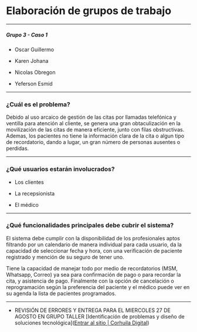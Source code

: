 # Elaboración de grupos de trabajo

---

##### Grupo 3 - Caso 1

- Oscar Guillermo

- Karen Johana

- Nicolas Obregon

- Yeferson Esmid

---

### ¿Cuál es el problema?

Debido al uso arcaico de gestión de las citas por llamadas telefónica y ventilla para atención al cliente, se genera una gran obtaculización en la movilización de las citas de manera eficiente, junto con filas obstructivas. Ademas, los pacientes no tiene la información clara de la cita o algun tipo de recordatorio, dando a lugar, un gran número de personas ausentes o perdidas. 

---

### ¿Qué usuarios estarán involucrados?

- Los clientes

- La recepsionista

- El médico

---

### ¿Qué funcionalidades principales debe cubrir el sistema?

El sistema debe cumplir con la disponibilidad de los profesionales aptos filtrando por un calendario de manera individual para cada usuario, da la capacidad de seleccionar fecha y hora, con una verificación de paciente registrado y mención de su seguro de tener uno.

Tiene la capacidad de manejar todo por medio de recordatorios (MSM, Whatsapp, Correo) ya sea para confirmación de pago o para recordar la cita, y asistencia de pago. Finalmente con la opción de cancelación o reprogramación según la preferencia del paciente y el médico puede ver en su agenda la lista de pacientes programados.

---

- REVISIÓN DE ERRORES Y ENTREGA PARA EL MIERCOLES 27 DE AGOSTO EN GRUPO TALLER [Identificación de problemas y diseño de soluciones tecnológica]([Entrar al sitio | Corhuila Digital](https://virtual.corhuila.edu.co/uh/mod/assign/view.php?id=63303))
